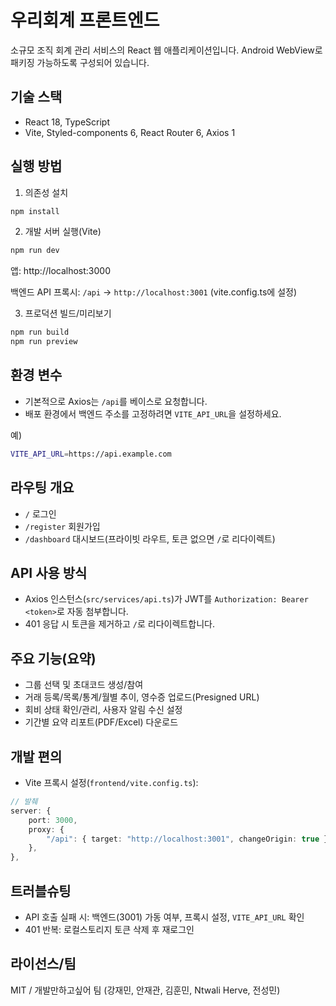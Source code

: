 # 우리회계 프론트엔드

소규모 조직 회계 관리 서비스의 React 웹 애플리케이션입니다. Android WebView로 패키징 가능하도록 구성되어 있습니다.

## 기술 스택

- React 18, TypeScript
- Vite, Styled-components 6, React Router 6, Axios 1

## 실행 방법

1. 의존성 설치

```bash
npm install
```

2. 개발 서버 실행(Vite)

```bash
npm run dev
```

앱: http://localhost:3000

백엔드 API 프록시: `/api` → `http://localhost:3001` (vite.config.ts에 설정)

3. 프로덕션 빌드/미리보기

```bash
npm run build
npm run preview
```

## 환경 변수

- 기본적으로 Axios는 `/api`를 베이스로 요청합니다.
- 배포 환경에서 백엔드 주소를 고정하려면 `VITE_API_URL`을 설정하세요.

예)

```bash
VITE_API_URL=https://api.example.com
```

## 라우팅 개요

- `/` 로그인
- `/register` 회원가입
- `/dashboard` 대시보드(프라이빗 라우트, 토큰 없으면 `/`로 리다이렉트)

## API 사용 방식

- Axios 인스턴스(`src/services/api.ts`)가 JWT를 `Authorization: Bearer <token>`로 자동 첨부합니다.
- 401 응답 시 토큰을 제거하고 `/`로 리다이렉트합니다.

## 주요 기능(요약)

- 그룹 선택 및 초대코드 생성/참여
- 거래 등록/목록/통계/월별 추이, 영수증 업로드(Presigned URL)
- 회비 상태 확인/관리, 사용자 알림 수신 설정
- 기간별 요약 리포트(PDF/Excel) 다운로드

## 개발 편의

- Vite 프록시 설정(`frontend/vite.config.ts`):

```ts
// 발췌
server: {
    port: 3000,
    proxy: {
        "/api": { target: "http://localhost:3001", changeOrigin: true },
    },
},
```

## 트러블슈팅

- API 호출 실패 시: 백엔드(3001) 가동 여부, 프록시 설정, `VITE_API_URL` 확인
- 401 반복: 로컬스토리지 토큰 삭제 후 재로그인

## 라이선스/팀

MIT / 개발만하고싶어 팀 (강재민, 안재관, 김훈민, Ntwali Herve, 전성민)
